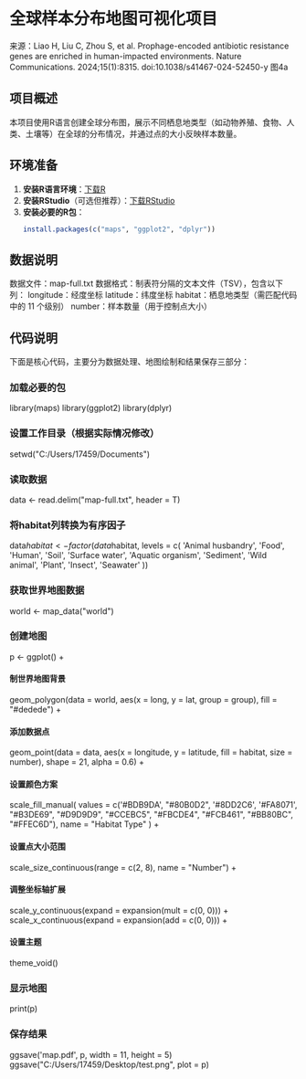 # 全球样本分布地图可视化项目
来源：Liao H, Liu C, Zhou S, et al. Prophage-encoded antibiotic resistance genes are enriched in human-impacted environments. Nature Communications. 2024;15(1):8315. doi:10.1038/s41467-024-52450-y
图4a
## 项目概述
本项目使用R语言创建全球分布图，展示不同栖息地类型（如动物养殖、食物、人类、土壤等）在全球的分布情况，并通过点的大小反映样本数量。

## 环境准备
1. **安装R语言环境**：[下载R](https://cran.r-project.org/)  
2. **安装RStudio**（可选但推荐）：[下载RStudio](https://www.rstudio.com/products/rstudio/download/)  
3. **安装必要的R包**：
   ```r
   install.packages(c("maps", "ggplot2", "dplyr"))
 ## 数据说明
数据文件：map-full.txt
数据格式：制表符分隔的文本文件（TSV），包含以下列：
longitude：经度坐标
latitude：纬度坐标
habitat：栖息地类型（需匹配代码中的 11 个级别）
number：样本数量（用于控制点大小）
## 代码说明
下面是核心代码，主要分为数据处理、地图绘制和结果保存三部分：
### 加载必要的包
library(maps)
library(ggplot2)
library(dplyr)

### 设置工作目录（根据实际情况修改）
setwd("C:/Users/17459/Documents")

### 读取数据
data <- read.delim("map-full.txt", header = T)

### 将habitat列转换为有序因子
data$habitat <- factor(data$habitat, levels = c(
  'Animal husbandry',
  'Food',
  'Human',
  'Soil',
  'Surface water',
  'Aquatic organism',
  'Sediment',
  'Wild animal',
  'Plant',
  'Insect',
  'Seawater'
))

### 获取世界地图数据
world <- map_data("world")

### 创建地图
p <- ggplot() +
  #### 制世界地图背景
  geom_polygon(data = world, aes(x = long, y = lat, group = group), fill = "#dedede") +
  ####  添加数据点
  geom_point(data = data, aes(x = longitude, y = latitude, fill = habitat, size = number), 
             shape = 21, alpha = 0.6) +
  ####  设置颜色方案
  scale_fill_manual(
    values = c('#BDB9DA', "#80B0D2", '#8DD2C6', '#FA8071', "#B3DE69",
               "#D9D9D9", "#CCEBC5", "#FBCDE4", "#FCB461", "#BB80BC", "#FFEC6D"),
    name = "Habitat Type"
  ) +
  ####  设置点大小范围
  scale_size_continuous(range = c(2, 8), name = "Number") +
  ####  调整坐标轴扩展
  scale_y_continuous(expand = expansion(mult = c(0, 0))) +
  scale_x_continuous(expand = expansion(add = c(0, 0))) +
 #### 设置主题
  theme_void()

###  显示地图
print(p)

###  保存结果
ggsave('map.pdf', p, width = 11, height = 5)
ggsave("C:/Users/17459/Desktop/test.png", plot = p)
